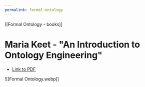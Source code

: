 ```yaml
---
permalink: formal-ontology
---
```


[[Formal Ontology - books]]
# Maria Keet - "An Introduction to Ontology Engineering"
- [Link to PDF](https://people.cs.uct.ac.za/~mkeet/files/OEbook.pdf)

![[Formal Ontology.webp]]